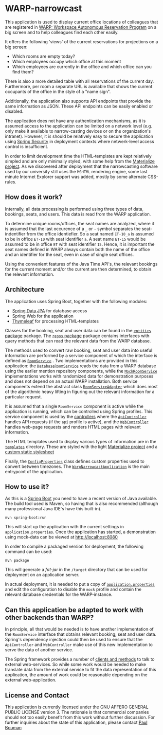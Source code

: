 # WARP-narrowcast

This application is used to display current office locations of colleagues that are registered
in [WARP: Workspace Autonomous Reservation Program](https://github.com/sebo-b/warp) on a big
screen and to help colleagues find each other easily.

It offers the following 'views' of the current reservations for projections on a big screen:

* Which rooms are empty today?
* Which employees occupy which office at this moment
* Which employees are currently in the office and which office can you find them?

There is also a more detailed table with all reservations of the current day.
Furthermore, per room a separate URL is available that shows the current occupants of the
office in the style of a "name sign".

Additionally, the application also supports API endpoints that provide the same information
as JSON. These API endpoints can be easily enabled or disabled.

The application does not have any authentication mechanisms, as it is assumed access
to the application can be limited on a network level (e.g. only make it available to
narrow-casting devices or on the organization's intranet).
However, it is should be relatively easy to secure
the application using [Spring Security](https://spring.io/projects/spring-security)
in deployment contexts where netwerk-level access control is insufficient.

In order to limit development time the HTML-templates are kept relatively simpled
and are only minimally styled, with some help from the [Materialize project](https://materializecss.com/).
As we discovered after deployment that the narrowcasting software used by our university
still uses the `MSHTML` rendering  engine, some last minute Internet Explorer support
was added, mostly by some alternate CSS-rules.

## How does it work?

Internally, all data processing is performed using three types of data,
bookings, seats, and users. This data is read from the WARP application. 

To determine unique rooms/offices, the seat names are analyzed, where it is assumed
that the last occurence of a `_` or `-` symbol separates the seat-indentifier from
the office identiefier. So a seat named `ET-10_a` is assumed to be in office `ET-10`
with seat identifier `a`.
A seat name `ET-15` would be assumed to be in office `ET` with seat identifier `15`.
Hence, it is important the seat names defined in WARP always contain both the name
of the office and an identifier for the seat, even in case of single seat offices. 

Using the convenient features of the Java Time API's, the relevant bookings for the
current moment and/or the current are then determined, to obtain the relevant information.

## Architecture

The application uses Spring Boot, together with the following modules:

* [Spring Data JPA](https://spring.io/projects/spring-data-jpa) for database access
* Spring Web for the application
* [Thymeleaf](https://www.thymeleaf.org/) for processing HTML-templates

Classes for the booking, seat and user data can be found in the 
[`entities` package](src/main/java/nl/eur/ese/ei/warp/narrowcast/entities) package.
The [`repos` package](src/main/java/nl/eur/ese/ei/warp/narrowcast/repos) package
contains interfaces with query methods that can read the relevant data from
the WARP database.

The methods used to convert raw booking, seat and user data into useful information are
performed by a service component of which the interface is defined as
[`RoomService`](src/main/java/nl/eur/ese/ei/warp/narrowcast/service/RoomService.java)
.
Two implementations are provided in this application: the
[`DatabaseRoomService`](src/main/java/nl/eur/ese/ei/warp/narrowcast/service/DatabaseRoomService.java)
reads the data from a WARP database using the earlier mention repository components,
while the
[`MockRoomService`](src/main/java/nl/eur/ese/ei/warp/narrowcast/service/MockRoomService.java)
implementations works with randomized data for demonstration purposes and does not
depend on an actual WARP installation.
Both service components extend the abstract class
[`RoomServiceAdapter`](src/main/java/nl/eur/ese/ei/warp/narrowcast/service/RoomService.java)
which does most of the algorithmic heavy lifting in figuring out the relevant information
for a particular request.

It is assumed that a single `RoomService` component is active while the application is running,
which can be controlled using Spring profiles.
This service component is used by the
[controllers](src/main/java/nl/eur/ese/ei/warp/narrowcast/controllers)
where the
[`ApiController`](src/main/java/nl/eur/ese/ei/warp/narrowcast/controllers/ApiController.java)
handles API requests (if the `api` profile is active), and the
[`WebController`](src/main/java/nl/eur/ese/ei/warp/narrowcast/controllers/WebController.java)
handles web-page requests and renders HTML pages with relevant information.

The HTML templates used to display various types of information are in the
[`templates`](src/main/resources/templates)
directory. These are styled with the light [Materialize project](https://materializecss.com/)
and a [custom static stylesheet](src/main/resources/static/style.css) 

Finally, the
[`ConfigProperties`](src/main/java/nl/eur/ese/ei/warp/narrowcast/ConfigProperties.java)
class defines custom properties used to convert between timezones.
The
[`WarpNarrowcastApplication`](src/main/java/nl/eur/ese/ei/warp/narrowcast/WarpNarrowcastApplication.java)
is the main entrypoint of the application.

## How to use it?

As this is a [Spring Boot](https://spring.io/projects/spring-boot) you need to have a recent
version of Java available. The build tool used is Maven, so having that is also recommended
(although many professional Java IDE's have this built-in).

```
mvn spring-boot:run 
```

This will start up the application with the current settings in `application.properties`.
Once the application has started, a demonstration using mock-data can be viewed at
[http://localhost:8080](http://localhost:8080)

In order to compile a packaged version for deployment, the following command can be used:

```
mvn package
```

This will generate a *fat-jar* in the `/target` directory that can be used for deployment
on an application server.

In actual deployment, it is needed to put a copy of 
[`application.properties`](application.properties)
and edit the configuration to disable the `mock` profile
and contain the relevant database credentials for the WARP-instance.

## Can this application be adapted to work with other backends than WARP?

In principle, all that would be needed is to have another implementation of the `RoomService`
interface that obtains relevant booking, seat and user data.
Spring's dependency injection could then be used to ensure that the `ApiController` and `WebController`
make use of this new implementation to serve the data of another service.

The Spring framework
provides a number of [clients and methods](https://docs.spring.io/spring-framework/reference/web/webmvc-client.html)
to talk to external web-services. So while some work would be needed to make translate
data from the external service to fit the data representation of this application,
the amount of work could be reasonable depending on the external web-application.

## License and Contact

This application is currently licensed under the GNU AFFERO GENERAL PUBLIC LICENSE version 3.
The rationale is that commercial companies should not too easily benefit from this work
without further discussion.
For further inquiries about the state of this application, please contact
[Paul Bouman](https://paulbouman.nl/)
